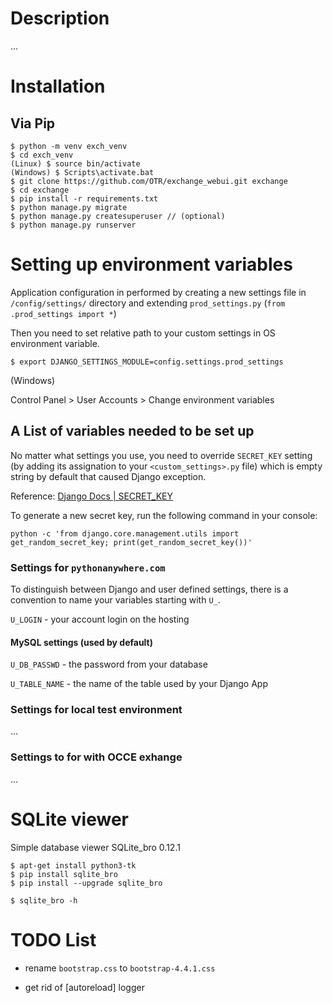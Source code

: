 # Description

...

# Installation

## Via Pip

```commandline
$ python -m venv exch_venv
$ cd exch_venv
(Linux) $ source bin/activate
(Windows) $ Scripts\activate.bat
$ git clone https://github.com/OTR/exchange_webui.git exchange
$ cd exchange
$ pip install -r requirements.txt
$ python manage.py migrate
$ python manage.py createsuperuser // (optional)
$ python manage.py runserver
```

# Setting up environment variables

Application configuration in performed by creating a new settings file in 
`/config/settings/` directory and extending `prod_settings.py` (`from .prod_settings import *`)

Then you need to set relative path to your custom settings in OS environment 
variable.

`$ export DJANGO_SETTINGS_MODULE=config.settings.prod_settings`

(Windows)

Control Panel > User Accounts > Change environment variables

## A List of variables needed to be set up

No matter what settings you use, you need to override `SECRET_KEY` setting 
(by adding its assignation to your `<custom_settings>.py` file) which is 
empty string by default that caused Django exception.

Reference: [Django Docs | SECRET_KEY](https://docs.djangoproject.com/en/4.0/howto/deployment/checklist/#secret-key)

To generate a new secret key, run the following command in your console:

`python -c 'from django.core.management.utils import get_random_secret_key; print(get_random_secret_key())'`

### Settings for `pythonanywhere.com`

To distinguish between Django and user defined settings, there is a 
convention to name your variables starting with `U_`.

`U_LOGIN` - your account login on the hosting

#### MySQL settings (used by default)

`U_DB_PASSWD` - the password from your database

`U_TABLE_NAME` - the name of the table used by your Django App



### Settings for local test environment

...

### Settings to for with OCCE exhange

...

# SQLite viewer

Simple database viewer SQLite_bro 0.12.1

```
$ apt-get install python3-tk
$ pip install sqlite_bro
$ pip install --upgrade sqlite_bro

$ sqlite_bro -h
```

# TODO List

* rename `bootstrap.css` to `bootstrap-4.4.1.css`

* get rid of [autoreload] logger